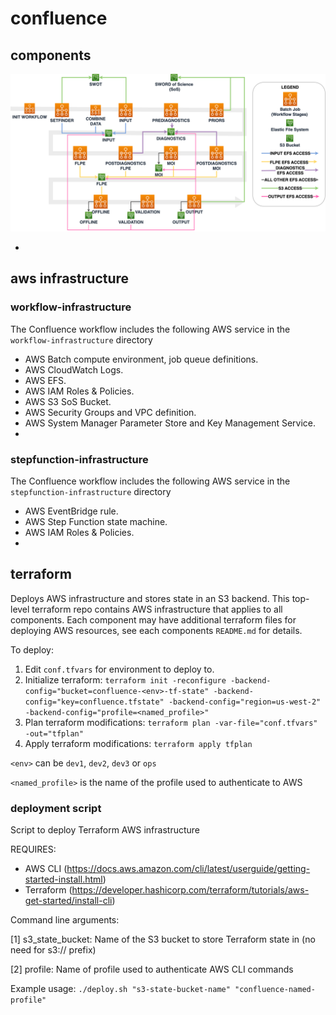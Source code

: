 # confluence

## components

![Confluence Component Data Flow Diagram](diagrams/confluence-data-flow.png)

-

## aws infrastructure

### workflow-infrastructure

The Confluence workflow includes the following AWS service in the `workflow-infrastructure` directory

- AWS Batch compute environment, job queue definitions.
- AWS CloudWatch Logs.
- AWS EFS.
- AWS IAM Roles & Policies.
- AWS S3 SoS Bucket.
- AWS Security Groups and VPC definition.
- AWS System Manager Parameter Store and Key Management Service.
-

### stepfunction-infrastructure

The Confluence workflow includes the following AWS service in the `stepfunction-infrastructure` directory

- AWS EventBridge rule.
- AWS Step Function state machine.
- AWS IAM Roles & Policies.
-

## terraform

Deploys AWS infrastructure and stores state in an S3 backend. This top-level terraform repo contains AWS infrastructure that applies to all components. Each component may have additional terraform files for deploying AWS resources, see each components `README.md` for details.

To deploy:

1. Edit `conf.tfvars` for environment to deploy to.
2. Initialize terraform: `terraform init -reconfigure -backend-config="bucket=confluence-<env>-tf-state" -backend-config="key=confluence.tfstate" -backend-config="region=us-west-2" -backend-config="profile=<named_profile>"`
3. Plan terraform modifications: `terraform plan -var-file="conf.tfvars" -out="tfplan"`
4. Apply terraform modifications: `terraform apply tfplan`

`<env>` can be `dev1`, `dev2`, `dev3` or `ops`

`<named_profile>` is the name of the profile used to authenticate to AWS

### deployment script

Script to deploy Terraform AWS infrastructure

REQUIRES:
  
- AWS CLI (https://docs.aws.amazon.com/cli/latest/userguide/getting-started-install.html)
- Terraform (https://developer.hashicorp.com/terraform/tutorials/aws-get-started/install-cli)

Command line arguments:

[1] s3_state_bucket: Name of the S3 bucket to store Terraform state in (no need for s3:// prefix)

[2] profile: Name of profile used to authenticate AWS CLI commands

Example usage: `./deploy.sh "s3-state-bucket-name" "confluence-named-profile"`
